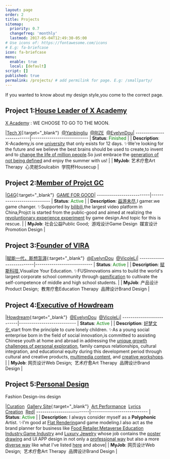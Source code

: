 ```yaml
---
layout: page
order: 2
title: Projects
sitemap:
  priority: 0.7
  changefreq: 'monthly'
  lastmod: 2017-05-04T12:49:30-05:00
# Use icons of: https://fontawesome.com/icons
# E.g: fa-briefcase
icon: fa-briefcase
menu:
  enable: true
  local: [default]
script: []
published: true
permalink: /projects/ # add permilink for page. E.g: /smallparty/
---
```

 
If you wanted to know about my design style,you come to the correct page. 


## Project 1:[House Leader of X Academy](https://mp.weixin.qq.com/s/gcdqIDT429L79fLW5ztZuQ)

[X Academy](https://xacademy.cc/) : WE CHOOSE TO GO TO THE MOON.


|[Tech X](https://mp.weixin.qq.com/s/gcdqIDT429L79fLW5ztZuQ){:target="_blank"}&nbsp;&nbsp;[@Yanbingliu](https://yanbing.one/)&nbsp;&nbsp;[@RIZE](https://rize.io/?code=97BC05)&nbsp;&nbsp;[@EvelynDou](https://bento.me/linda-lin)|
--------------------------|----------------------------
| **Status**: <label style="color:green;">Finished</label> |
| **Description**: X-Academy,is one [university](https://www.instagram.com/techx.academy/) that only esists for 12 days.
✨We're looking for the future and we believe the best brains should be used to create,to invent and to [change the life of million people](https://mp.weixin.qq.com/s/NtIEV4IytUWuNMNzLr0O3A).So just embrace the [generation of not being defined](https://caijing.chinadaily.com.cn/a/202107/16/WS60f1170fa3101e7ce975a0ce.html) and enjoy the summer with us! |
| **MyJob**: 艺术疗愈Art Therapy&nbsp;&nbsp;心灵舱Soulcabin&nbsp;&nbsp;学院杯Housecup |


## Project 2:[Member of Projct GC](https://project-gc.itch.io/)

|[G4G](https://news.sina.com.cn/sx/2022-09-05/detail-imqmmtha6031106.shtml){:target="_blank"}&nbsp;&nbsp;[GAME FOR GOOD](http://gamesforgood.org/)|
--------------------------|----------------------------
| **Status**: <label style="color:green;">Active</label> |
| **Description**: [益游未尽](https://mp.weixin.qq.com/s/zMbH8NP0whVfJPht2Qh6MQ),I gamer.we game changer.
✨Supported by [bilibili](https://www.bilibili.com/read/cv17433685/),the largest video platform in China,Projct is started from the public-good and aimed at realizing the [revoluntionary experience experiment](https://mp.weixin.qq.com/s/OpJnJoFA8R491jyrM4g-Jg) by game design.And topic for this is rescue.  |
| **MyJob**: 社会公益Public Good;&nbsp;&nbsp;游戏设计Game Design&nbsp;&nbsp;媒宣设计Promotion Design |


## Project 3:[Founder of VIRA](https://www.linkedin.com/company/viraedtech/)

|[赋能一代，斯想澎湃](https://www.linkedin.com/company/viraedtech/){:target="_blank"}&nbsp;&nbsp;[@EvelynDou](https://bento.me/linda-lin)&nbsp;&nbsp;[@VicoleLi](https://www.linkedin.com/in/vicole-li/)|
--------------------------|----------------------------
| **Status**: <label style="color:green;">Active</label> |
| **Description**: [赋斯科技](https://s2.loli.net/2023/09/11/XpHC8l7TSIAZOdP.jpg),Visualize Your Education.
✨FUSInnovations aims to build the world's largest corporate school community through [gamification](https://mp.weixin.qq.com/s/d4dR144ZYw2ptpq4fDCw4g) to cultivate the self-competence of middle and high school students.  |
| **MyJob**: 产品设计Product Design;&nbsp;&nbsp;教育疗愈Education Therapy&nbsp;&nbsp;品牌设计Brand Design |

## Project 4:[Executive of Howdream](https://howdream.mystrikingly.com/)

|[Howdream](https://howdream.mystrikingly.com/){:target="_blank"}&nbsp;&nbsp;[@EvelynDou](https://bento.me/linda-lin)&nbsp;&nbsp;[@VicoleLi](https://www.linkedin.com/in/vicole-li/)|
--------------------------|----------------------------
| **Status**: <label style="color:green;">Active</label> |
| **Description**: [好梦文化](https://mp.weixin.qq.com/s/8Kl8sQTyXUx4juXD_gC5wA),start from the principle to cure lonely children.
✨As a young social enterprise born in the field of social innovation,is committed to assisting Chinese youth at home and abroad in addressing the [unique growth challenges of personal exploration](https://mp.weixin.qq.com/s/63OZmDvmfuA2f2X4C10J_g), family campus relationships, cultural integration, and educational equity during this development period through cultural and creative products, [multimedia content](https://mp.weixin.qq.com/s/EGlJCw3Av60HUZvUvwJ3pQ), and [creative workshops](https://www.linkedin.com/company/howdream/about/).  |
| **MyJob**: 网页设计Web Design;&nbsp;&nbsp;艺术疗愈Art Therapy&nbsp;&nbsp;品牌设计Brand Design |


## Project 5:[Personal Design](https://howdream.mystrikingly.com/)

Fashion Design-ins design

|[Curation](/assets/pdf/Baolong-Art-Curation-Proposal.pdf)&nbsp;&nbsp;[Gallery Site](https://vicky-gallery-site.vercel.app/){:target="_blank"}&nbsp;&nbsp;[Art Performance](https://mp.weixin.qq.com/s/p5acpw87MACbCkYoiQGjTA)&nbsp;&nbsp;[Lyrics Creation](https://mp.weixin.qq.com/s/xJmMu3mzFot6VE9V4Wd_tA)&nbsp;&nbsp;[Red](https://www.xiaohongshu.com/user/profile/645f6a84000000001400d424?xhsshare=WeixinSession&appuid=649c23910000000010037311&apptime=1694766467)|
--------------------------|----------------------------
| **Status**: <label style="color:green;">Active</label> |
| **Description**: I always consider myself as a **Polyphonic** Artist.
✨I'm good at [Flat Rendering](/assets/pdf/Traditional-Umbrella-3D-Rendering.pdf)and game modeling.I also act as the brand planner for business like [Food Retailer](/assets/pdf/Snack-Snowflake%20Crisp-Business-Plan.pdf),[Metaverse Education Industry](/assets/pdf/ImpactReport.pdf),[Game Industry](/assets/pdf/Runforfun.pdf) and [Luxury Jewelry](/assets/pdf/luxury-proposal.pdf) whose job contains the [poster drawing](/assets/images/content/Snack-poster.png) and UI APP design in not only a [professional way](/assets/images/content/Simple-Wealth-UI-Face.pdf) but also a more [diverse way](/assets/images/content/Healthcare.fig) like what I've listed [here](/assets/pdf/iDreamer-EdTech.pdf) and above|
| **MyJob**: 网页设计Web Design;&nbsp;&nbsp;艺术疗愈Art Therapy&nbsp;&nbsp;品牌设计Brand Design |